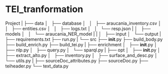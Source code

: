 # TEI_tranformation

Project
|
├── data
│   ├── database
│   │   ├── araucania_inventory.csv
│   │   ├── entities.csv
│   │   ├── logs.txt
│   │   └── resp.json
|
│   ├── models
│   │   └── araucania_NER_model
|   |
│   ├── input
│   └── output
|
├── requirements.txt
├── run.py
|
└── src
    ├── __init__.py
    ├── build_body.py
    ├── build_enrich.py
    ├── build_tei.py
    |
    ├── enrichment
    │   ├── __init__.py
    │   ├── nlp.py
    │   ├── query.py
    │   └── sparql.py
    |
    ├── opt
    │   ├── __init__.py
    │   ├── extract_alto.py
    │   ├── inventory.py
    │   ├── surface_and_desc.py
    │   └── utils.py
    |
    ├── sourceDoc_attributes.py
    ├── sourceDoc.py
    ├── teiheader.py
    └── text_data.py
